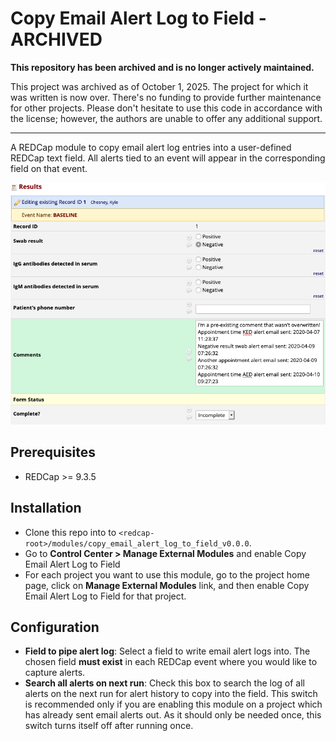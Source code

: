# Copy Email Alert Log to Field - ARCHIVED

**This repository has been archived and is no longer actively maintained.**

This project was archived as of October 1, 2025. The project for which it was written is now over. There's no funding to provide further maintenance for other projects. Please don't hesitate to use this code in accordance with the license; however, the authors are unable to offer any additional support.

-----------

A REDCap module to copy email alert log entries into a user-defined REDCap text field. All alerts tied to an event will appear in the corresponding field on that event.

![](img/comment_field.png)

## Prerequisites
- REDCap >= 9.3.5

## Installation
- Clone this repo into to `<redcap-root>/modules/copy_email_alert_log_to_field_v0.0.0`.
- Go to **Control Center > Manage External Modules** and enable Copy Email Alert Log to Field
- For each project you want to use this module, go to the project home page, click on **Manage External Modules** link, and then enable Copy Email Alert Log to Field for that project.

## Configuration

- **Field to pipe alert log**: Select a field to write email alert logs into. The chosen field **must exist** in each REDCap event where you would like to capture alerts.
- **Search all alerts on next run**: Check this box to search the log of all alerts on the next run for alert history to copy into the field. This switch is recommended only if you are enabling this module on a project which has already sent email alerts out. As it should only be needed once, this switch turns itself off after running once. 
